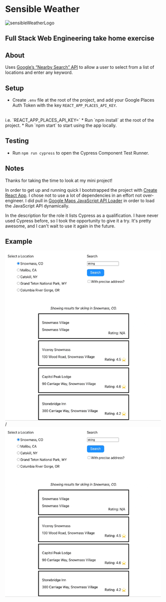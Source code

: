 # Sensible Weather
![sensibleWeatherLogo](https://uploads-ssl.webflow.com/61157ac101d834275cc2aa9f/617c53621b7d2385ef8134ae_sensible.png)
## Full Stack Web Engineering take home exercise

## About

Uses [Google’s “Nearby Search” API](https://developers.google.com/maps/documentation/places/web-service/search-nearby)
to allow a user to select from a list of locations and enter any keyword.

## Setup

* Create `.env` file at the root of the project, and add your Google Places Auth Token with the key `REACT_APP_PLACES_API_KEY`.
<br/>
i.e. `REACT_APP_PLACES_API_KEY=<YOUR API KEY>`
* Run `npm install` at the root of the project.
* Run `npm start` to start using the app locally.

## Testing

* Run `npm run cypress` to open the Cypress Component Test Runner.

## Notes

Thanks for taking the time to look at my mini project!
<br/>

In order to get up and running quick I bootstrapped the project with [Create React App](https://github.com/facebook/create-react-app).
I chose not to use a lot of dependencies in an effort not over-engineer. I did pull in [Google Maps JavaScript API Loader](https://github.com/googlemaps/js-api-loader)
in order to load the JavaScript API dynamically.
<br/>

In the description for the role it lists Cypress as a qualification. I have never used Cypress before, so I took the 
opportunity to give it a try. It's pretty awesome, and I can't wait to use it again in the future.

## Example

![Alt text](example.gif) / ![](example.gif)